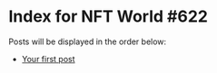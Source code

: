 # Index for NFT World #622
Posts will be displayed in the order below:

- [Your first post](./001-first.md)

